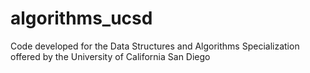 # algorithms_ucsd
Code developed for the Data Structures and Algorithms Specialization offered by the University of California San Diego
